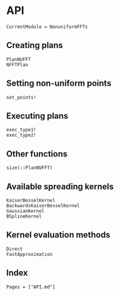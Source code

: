# API

```@meta
CurrentModule = NonuniformFFTs
```

## Creating plans

```@docs
PlanNUFFT
NFFTPlan
```

## Setting non-uniform points

```@docs
set_points!
```

## Executing plans

```@docs
exec_type1!
exec_type2!
```

## Other functions

```@docs
size(::PlanNUFFT)
```

## Available spreading kernels

```@docs
KaiserBesselKernel
BackwardsKaiserBesselKernel
GaussianKernel
BSplineKernel
```

## Kernel evaluation methods

```@docs
Direct
FastApproximation
```

## Index

```@index
Pages = ["API.md"]
```
